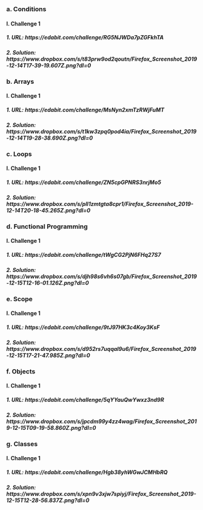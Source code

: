 <h3>a. Conditions
<h4>   I. Challenge 1
<h5>      1. URL: https://edabit.com/challenge/RG5NJWDa7pZGFkhTA
<h5>      2. Solution: https://www.dropbox.com/s/t83prw9od2qoutn/Firefox_Screenshot_2019-12-14T17-39-19.607Z.png?dl=0

<h3>b. Arrays
<h4>   I. Challenge 1
<h5>      1. URL: https://edabit.com/challenge/MsNyn2xmTzRWjFuMT
<h5>      2. Solution: https://www.dropbox.com/s/t1kw3zpq0pod4ia/Firefox_Screenshot_2019-12-14T19-28-38.690Z.png?dl=0

<h3>c. Loops
<h4>   I. Challenge 1
<h5>      1. URL: https://edabit.com/challenge/ZN5cpGPNRS3nrjMo5
<h5>      2. Solution: https://www.dropbox.com/s/pll1zmtgta8cpr1/Firefox_Screenshot_2019-12-14T20-18-45.265Z.png?dl=0

<h3>d. Functional Programming
<h4>   I. Challenge 1
<h5>      1. URL: https://edabit.com/challenge/tWgCG2PjN6FHq27S7
<h5>      2. Solution: https://www.dropbox.com/s/djh98s6vh6s07gb/Firefox_Screenshot_2019-12-15T12-16-01.126Z.png?dl=0

<h3>e. Scope
<h4>   I. Challenge 1
<h5>      1. URL: https://edabit.com/challenge/9tJ97HK3c4Koy3KsF
<h5>      2. Solution: https://www.dropbox.com/s/d952rs7uqqal9u6/Firefox_Screenshot_2019-12-15T17-21-47.985Z.png?dl=0

<h3>f. Objects
<h4>   I. Challenge 1
<h5>      1. URL: https://edabit.com/challenge/5qYYauQwYwxz3nd9R
<h5>      2. Solution: https://www.dropbox.com/s/jpcdm99y4zz4wag/Firefox_Screenshot_2019-12-15T09-19-58.860Z.png?dl=0

<h3>g. Classes
<h4>   I. Challenge 1
<h5>      1. URL: https://edabit.com/challenge/Hgb38yhWGwJCMHbRQ
<h5>      2. Solution: https://www.dropbox.com/s/xpn9v3xjw7spiyj/Firefox_Screenshot_2019-12-15T12-28-56.837Z.png?dl=0